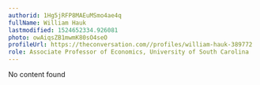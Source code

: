 ```yaml
---
authorid: 1Hg5jRFP8MAEuMSmo4ae4q
fullName: William Hauk
lastmodified: 1524652334.926081
photo: owAiqsZB1mwmK80sO4seO
profileUrl: https://theconversation.com//profiles/william-hauk-389772
role: Associate Professor of Economics, University of South Carolina
---
```

No content found